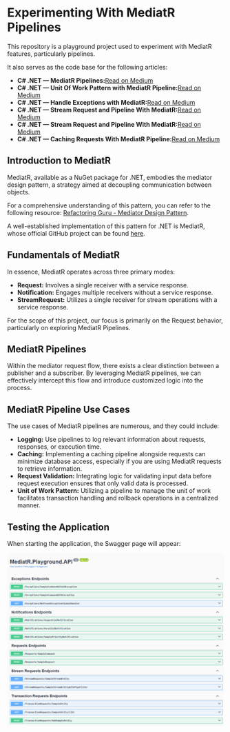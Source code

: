 # Experimenting With MediatR Pipelines

This repository is a playground project used to experiment with MediatR features, particularly pipelines.

It also serves as the code base for the following articles:

- **C# .NET — MediatR Pipelines:**[Read on Medium](https://medium.com/@gabrieletronchin/c-net-8-mediatr-pipelines-edcc9ae8224b)
- **C# .NET — Unit Of Work Pattern with MediatR Pipeline:**[Read on Medium](https://medium.com/@gabrieletronchin/c-net-8-unit-of-work-pattern-with-mediatr-pipeline-d7a374df3dcb)
- **C# .NET — Handle Exceptions with MediatR:**[Read on Medium](https://medium.com/@gabrieletronchin/c-net-8-handle-exceptions-with-mediatr-48cbf80bae4e)
- **C# .NET — Stream Request and Pipeline With MediatR:**[Read on Medium](https://medium.com/@gabrieletronchin/c-net-8-stream-request-and-pipeline-with-mediatr-a26ddb911b39)
- **C# .NET — Stream Request and Pipeline With MediatR:**[Read on Medium](https://blog.devgenius.io/c-net-caching-requests-with-mediatr-pipeline-44a7b92f9978)
- **C# .NET — Caching Requests With MediatR Pipeline:**[Read on Medium](https://medium.com/@gabrieletronchin/c-net-8-mediatr-notifications-and-notification-publisher-b72a36f0e9ee)

## Introduction to MediatR

MediatR, available as a NuGet package for .NET, embodies the mediator design pattern, a strategy aimed at decoupling communication between objects.

For a comprehensive understanding of this pattern, you can refer to the following resource: [Refactoring Guru - Mediator Design Pattern](https://refactoring.guru/design-patterns/mediator).

A well-established implementation of this pattern for .NET is MediatR, whose official GitHub project can be found [here](https://github.com/jbogard/MediatR).

## Fundamentals of MediatR

In essence, MediatR operates across three primary modes:

- **Request:** Involves a single receiver with a service response.
- **Notification:** Engages multiple receivers without a service response.
- **StreamRequest:** Utilizes a single receiver for stream operations with a service response.

For the scope of this project, our focus is primarily on the Request behavior, particularly on exploring MediatR Pipelines.

## MediatR Pipelines

Within the mediator request flow, there exists a clear distinction between a publisher and a subscriber. By leveraging MediatR pipelines, we can effectively intercept this flow and introduce customized logic into the process.

## MediatR Pipeline Use Cases

The use cases of MediatR pipelines are numerous, and they could include:

- **Logging:** Use pipelines to log relevant information about requests, responses, or execution time.
- **Caching:** Implementing a caching pipeline alongside requests can minimize database access, especially if you are using MediatR requests to retrieve information.
- **Request Validation:** Integrating logic for validating input data before request execution ensures that only valid data is processed.
- **Unit of Work Pattern:** Utilizing a pipeline to manage the unit of work facilitates transaction handling and rollback operations in a centralized manner.

## Testing the Application

When starting the application, the Swagger page will appear:

![Swagger Page](assets/SwaggerHome.png)
